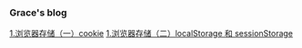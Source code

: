 ### Grace's blog

[1.浏览器存储（一）cookie](./storage/cookie.md)
[1.浏览器存储（二）localStorage 和 sessionStorage](./storage/storage.md)
